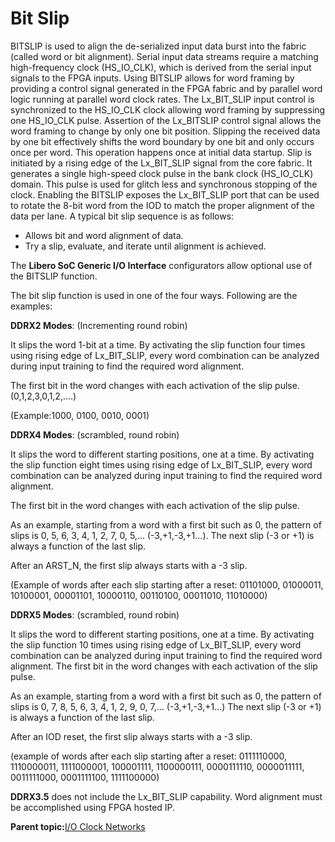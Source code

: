 # Bit Slip

BITSLIP is used to align the de-serialized input data burst into the fabric \(called word or bit alignment\). Serial input data streams require a matching high-frequency clock \(HS\_IO\_CLK\), which is derived from the serial input signals to the FPGA inputs. Using BITSLIP allows for word framing by providing a control signal generated in the FPGA fabric and by parallel word logic running at parallel word clock rates. The Lx\_BIT\_SLIP input control is synchronized to the HS\_IO\_CLK clock allowing word framing by suppressing one HS\_IO\_CLK pulse. Assertion of the Lx\_BITSLIP control signal allows the word framing to change by only one bit position. Slipping the received data by one bit effectively shifts the word boundary by one bit and only occurs once per word. This operation happens once at initial data startup. Slip is initiated by a rising edge of the Lx\_BIT\_SLIP signal from the core fabric. It generates a single high-speed clock pulse in the bank clock \(HS\_IO\_CLK\) domain. This pulse is used for glitch less and synchronous stopping of the clock. Enabling the BITSLIP exposes the Lx\_BIT\_SLIP port that can be used to rotate the 8-bit word from the IOD to match the proper alignment of the data per lane. A typical bit slip sequence is as follows:

-   Allows bit and word alignment of data.
-   Try a slip, evaluate, and iterate until alignment is achieved.

The **Libero SoC Generic I/O Interface** configurators allow optional use of<br /> the BITSLIP function.

The bit slip function is used in one of the four ways. Following are the examples:

**DDRX2 Modes**: \(Incrementing round robin\)

It slips the word 1-bit at a time. By activating the slip function four times using rising edge of Lx\_BIT\_SLIP, every word combination can be analyzed during input training to find the required word alignment.

The first bit in the word changes with each activation of the slip pulse. \(0,1,2,3,0,1,2,….\)

\(Example:1000, 0100, 0010, 0001\)

**DDRX4 Modes**: \(scrambled, round robin\)

It slips the word to different starting positions, one at a time. By activating the slip function eight times using rising edge of Lx\_BIT\_SLIP, every word combination can be analyzed during input training to find the required word alignment.

The first bit in the word changes with each activation of the slip pulse.

As an example, starting from a word with a first bit such as 0, the pattern of slips is 0, 5, 6, 3, 4, 1, 2, 7, 0, 5,… \(-3,+1,-3,+1…\). The next slip \(-3 or +1\) is always a function of the last slip.

After an ARST\_N, the first slip always starts with a -3 slip.

\(Example of words after each slip starting after a reset: 01101000, 01000011, 10100001, 00001101, 10000110, 00110100, 00011010, 11010000\)

**DDRX5 Modes**: \(scrambled, round robin\)

It slips the word to different starting positions, one at a time. By activating the slip function 10 times using rising edge of Lx\_BIT\_SLIP, every word combination can be analyzed during input training to find the required word alignment. The first bit in the word changes with each activation of the slip pulse.

As an example, starting from a word with a first bit such as 0, the pattern of slips is 0, 7, 8, 5, 6, 3, 4, 1, 2, 9, 0, 7,... \(-3,+1,-3,+1…\) The next slip \(-3 or +1\) is always a function of the last slip.

After an IOD reset, the first slip always starts with a -3 slip.

\(example of words after each slip starting after a reset: 0111110000, 1110000011, 1111000001, 100001111, 1100000111, 0000111110, 0000011111, 0011111000, 0001111100, 1111100000\)

**DDRX3.5** does not include the Lx\_BIT\_SLIP capability. Word alignment must be accomplished using FPGA hosted IP.

**Parent topic:**[I/O Clock Networks](GUID-977E0649-932F-443C-867E-A85343F2F11B.md)

